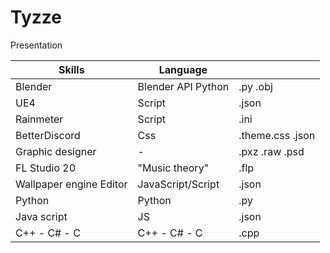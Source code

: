 # Tyzze
Presentation





| Skills                           | Language            | <filetype>       |  
| -------------------------------- | ------------------- | ---------------  |
| Blender                          | Blender API Python  | .py .obj         | learning <img src="https://static.wixstatic.com/media/7f0b29_a49d85572ded4478b733c70f4b2dcc40~mv2.gif" width="30" height="30">
| UE4                              | Script              | .json            |
| Rainmeter                        | Script              | .ini             |
| BetterDiscord                    | Css                 | .theme.css .json |
| Graphic designer                 |          -          | .pxz .raw .psd   |
| FL Studio 20                     |   "Music theory"    | .flp             | learning <img src="https://static.wixstatic.com/media/7f0b29_a49d85572ded4478b733c70f4b2dcc40~mv2.gif" width="30" height="30">
| Wallpaper engine Editor          | JavaScript/Script   | .json            | 
| Python                           | Python              | .py              | 
| Java script                      | JS                  | .json            | learning <img src="https://static.wixstatic.com/media/7f0b29_a49d85572ded4478b733c70f4b2dcc40~mv2.gif" width="30" height="30">
| C++ - C# - C                     | C++ - C# - C        | .cpp             | learning <img src="https://static.wixstatic.com/media/7f0b29_a49d85572ded4478b733c70f4b2dcc40~mv2.gif" width="30" height="30">

